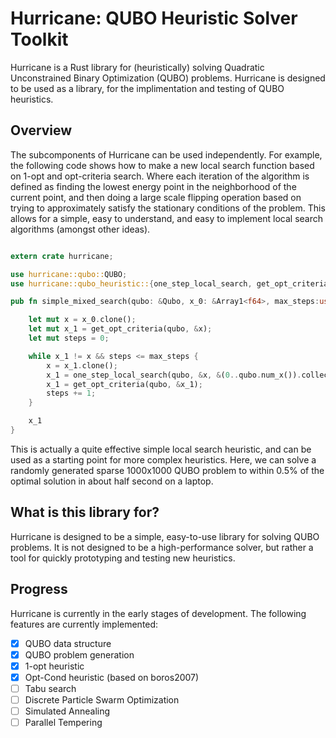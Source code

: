 # Hurricane: QUBO Heuristic Solver Toolkit

Hurricane is a Rust library for (heuristically) solving Quadratic Unconstrained Binary Optimization (QUBO) problems. Hurricane is designed to be used as a library, for the implimentation and testing of QUBO heuristics.



## Overview
The subcomponents of Hurricane can be used independently. For example, the following code shows how to make a new local search function based on 1-opt and opt-criteria search. Where each iteration of the algorithm is defined as finding the lowest energy point in the neighborhood of the current point, and then doing a large scale flipping operation based on trying to approximately satisfy the stationary conditions of the problem. This allows for a simple, easy to understand, and easy to implement local search algorithms (amongst other ideas). 
    
```rust

extern crate hurricane;

use hurricane::qubo::QUBO;
use hurricane::qubo_heuristic::{one_step_local_search, get_opt_criteria};

pub fn simple_mixed_search(qubo: &Qubo, x_0: &Array1<f64>, max_steps:usize) -> Array1<f64>{

    let mut x = x_0.clone();
    let mut x_1 = get_opt_criteria(qubo, &x);
    let mut steps = 0;

    while x_1 != x && steps <= max_steps {
        x = x_1.clone();
        x_1 = one_step_local_search(qubo, &x, &(0..qubo.num_x()).collect());
        x_1 = get_opt_criteria(qubo, &x_1);
        steps += 1;
    }

    x_1
}
```

This is actually a quite effective simple local search heuristic, and can be used as a starting point for more complex heuristics. Here, we can solve a randomly generated sparse 1000x1000 QUBO problem to within 0.5% of the optimal solution in about half second on a laptop. 



## What is this library for?

Hurricane is designed to be a simple, easy-to-use library for solving QUBO problems. It is not designed to be a high-performance solver, but rather a tool for quickly prototyping and testing new heuristics.


## Progress

Hurricane is currently in the early stages of development. The following features are currently implemented:

- [x] QUBO data structure
- [x] QUBO problem generation
- [x] 1-opt heuristic
- [x] Opt-Cond heuristic (based on boros2007)
- [ ] Tabu search
- [ ] Discrete Particle Swarm Optimization
- [ ] Simulated Annealing
- [ ] Parallel Tempering